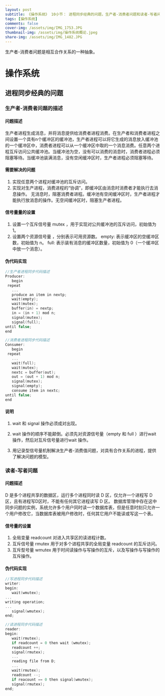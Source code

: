```yaml
---
layout: post
subtitle: 《操作系统》 10小节： 进程同步经典的问题，生产者-消费者问题和读者-写者问题。
tags: [操作系统]
comments: false
cover-img: /assets/img/IMG_1753.JPG
thumbnail-img: /assets/img/操作系统概论.jpeg
share-img: /assets/img/IMG_1482.JPG
---
```


生产者-消费者问题是相互合作关系的一种抽象。

# 操作系统

##  进程同步经典的问题

### 生产者-消费者问题的描述

#### 问题描述

生产者进程生成消息，并将消息提供给消费者进程消费。在生产者和消费者进程之间设置一个具有n个缓冲区的缓冲池，生产者进程可以将它生成的消息放入缓冲池的一个缓冲区中，消费者进程可以从一个缓冲区中取的一个消息消费。任意两个进程互斥访问公共缓冲池。当缓冲池为空，没有可以消费的消息时，消费者进程必须阻塞等待。当缓冲池装满消息，没有空闲缓冲区时，生产者进程必须阻塞等待。

#### 需要解决的问题

1. 实现任意两个进程对缓冲池的互斥访问。
2. 实现对生产进程，消费进程的“协调”，即缓冲区由消息时消费者才能执行去消息操作。 无消息时，阻塞消费者进程。缓冲池有空闲缓冲区时，生产者进程才能执行放消息的操作。无空间缓冲区时，阻塞生产者进程。

####  信号量量的设置

1. 设置一个互斥信号量 mutex ，用于实现对公共缓冲池的互斥访问，初始值为 1。
2. 设置两个资源信号量 ，分别表示可用资源数。
        empty: 表示缓冲区的空缓冲区数，初始值为 n。
        full: 表示装有消息的缓冲区数量，初始值为 0（一个缓冲区中放一个消息）。
        
####  伪代码实现

```cpp
//生产者进程同步代码描述 
Producer:
   begin
 repeat
   ...
   produce an item in nextp;
   wait(empty);
   wait(mutex);
   buffer(in) = nextp;
   in = (in + 1) mod n;
   signal(mutex);
   signal(full);
until false;
end
```

```cpp
//消费者进程同步代码描述 
Consumer:
   begin
 repeat
   ...
   wait(full);
   wait(mutex);
   nextc = buffer(out);
   out = (out + 1) mod n;
   signal(mutex);
   signal(empty);
   consume item in nextc;
until false;
end
```

####  说明

1. wait 和 signal 操作必须成对出现。

2. wait 操作的顺序不能颠倒。必须先对资源信号量（empty 和 full ）进行wait操作，然后对互斥信号量进行wait 操作。

3. 用记录型信号量机制解决生产者-消费值问题，对具有合作关系的进程，提供了解决问题的模型。

###  读者-写者问题

#### 问题描述
D 是多个进程共享的数据区，运行多个进程同时读 D 区，仅允许一个进程写 D 区，且有进程写D区时，不能有任何其它进程读写 D 区。
数据库管理中存在这中同步问题的实例，系统允许多个用户同时读一个数据库表，但是任意时刻只允许一个用户修改它，当数据库表被用户修改时，任何其它用户不能读或写这一个表。

#### 信号量的设置
1. 全局变量 readcount 对进入共享区的读进程计数。
2. 互斥信号量 rmutex 用于对多个进程共享的全局变量 readcount 的互斥访问。
3. 互斥型号量 wmutex 用于时间读操作与写操作的互斥，以及写操作与写操作的互斥操作。

####  伪代码实现

```cpp
//写进程同步代码描述
writer:
begin:
   wait(wmutex);
...
writing operation;
...
   signal(wmutex);
end;
```

```cpp
//读进程同步代码描述
reader:
begin:
   wait(rmutex);
   if readcount = 0 then wait (wmutex);
   readcount ++;
   signal(rmutex);
   ...
   reading file from D;
   ...
   wait(rmutex);
   readcount --;
   if reacount == 0 then signal(wmutex);
   signal(rmutex);
end;
```